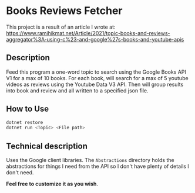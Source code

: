 ﻿# Books Reviews Fetcher
This project is a result of an article I wrote at:
https://www.ramihikmat.net/Article/2021/topic-books-and-reviews-aggregator%3A-using-c%23-and-google%27s-books-and-youtube-apis

## Description
Feed this program a one-word topic to search using the Google Books API V1 for a max of 10 books. For each
book, will search for a max of 5 youtube videos as reviews using the Youtube Data V3 API. Then will group
results into book and review and all written to a specified json file.

## How to Use
```c#
dotnet restore
dotnet run <Topic> <File path>
```

## Technical description
Uses the Google client libraries. The `Abstractions` directory holds the abstractions for things I need from
the API so I don't have plenty of details I don't need.

**Feel free to customize it as you wish**.